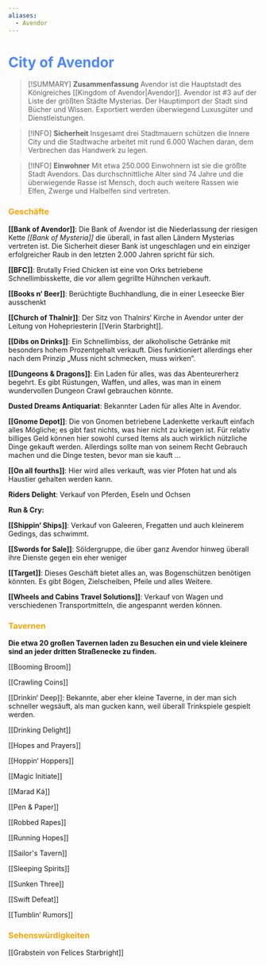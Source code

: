 ```yaml
---
aliases:
  - Avendor
---
```

# <font color = 4d88fd>City of Avendor</font>

>[!SUMMARY] **Zusammenfassung**
>Avendor ist die Hauptstadt des Königreiches [[Kingdom of Avendor|Avendor]]. Avendor ist #3 auf der Liste der größten Städte Mysterias. Der Hauptimport der Stadt sind Bücher und Wissen. Exportiert werden überwiegend Luxusgüter und Dienstleistungen.

>[!INFO] **Sicherheit**
>Insgesamt drei Stadtmauern schützen die Innere City und die Stadtwache arbeitet mit rund 6.000 Wachen daran, dem Verbrechen das Handwerk zu legen.

>[!INFO] **Einwohner**
Mit etwa 250.000 Einwohnern ist sie die größte Stadt Avendors. Das durchschnittliche Alter sind 74 Jahre und die überwiegende Rasse ist Mensch, doch auch weitere Rassen wie Elfen, Zwerge und Halbelfen sind vertreten.

### <font color = "orange">Geschäfte</font>
**[[Bank of Avendor]]**: Die Bank of Avendor ist die Niederlassung der riesigen Kette _[[Bank of Mysteria]]_ die überall, in fast allen Ländern Mysterias vertreten ist. Die Sicherheit dieser Bank ist ungeschlagen und ein einziger erfolgreicher Raub in den letzten 2.000 Jahren spricht für sich.

**[[BFC]]**: Brutally Fried Chicken ist eine von Orks betriebene Schnellimbisskette, die vor allem gegrillte Hühnchen verkauft.

**[[Books n‘ Beer]]**: Berüchtigte Buchhandlung, die in einer Leseecke Bier ausschenkt 

**[[Church of Thalnir]]**: Der Sitz von Thalnirs‘ Kirche in Avendor unter der Leitung von Hohepriesterin [[Verin Starbright]].

**[[Dibs on Drinks]]**: Ein Schnellimbiss, der alkoholische Getränke mit besonders hohem Prozentgehalt verkauft. Dies funktioniert allerdings eher nach dem Prinzip „Muss nicht schmecken, muss wirken“.

**[[Dungeons & Dragons]]**: Ein Laden für alles, was das Abenteurerherz begehrt. Es gibt Rüstungen, Waffen, und alles, was man in einem wundervollen Dungeon Crawl gebrauchen könnte.

**Dusted Dreams Antiquariat**: Bekannter Laden für alles Alte in Avendor. 

**[[Gnome Depot]]**: Die von Gnomen betriebene Ladenkette verkauft einfach alles Mögliche; es gibt fast nichts, was hier nicht zu kriegen ist. Für relativ billiges Geld können hier sowohl cursed Items als auch wirklich nützliche Dinge gekauft werden. Allerdings sollte man von seinem Recht Gebrauch machen und die Dinge testen, bevor man sie kauft …

**[[On all fourths]]**: Hier wird alles verkauft, was vier Pfoten hat und als Haustier gehalten werden kann.

**Riders Delight**: Verkauf von Pferden, Eseln und Ochsen 

**Run & Cry:**

**[[Shippin‘ Ships]]**: Verkauf von Galeeren, Fregatten und auch kleinerem Gedings, das schwimmt. 

**[[Swords for Sale]]**: Söldergruppe, die über ganz Avendor hinweg überall ihre Dienste gegen ein eher weniger

**[[Target]]**: Dieses Geschäft bietet alles an, was Bogenschützen benötigen könnten. Es gibt Bögen, Zielscheiben, Pfeile und alles Weitere.

**[[Wheels and Cabins Travel Solutions]]**: Verkauf von Wagen und verschiedenen Transportmitteln, die angespannt werden können.


### <font color = "orange">Tavernen</font>
**Die etwa 20 großen Tavernen laden zu Besuchen ein und viele kleinere sind an jeder dritten Straßenecke zu finden.**

[[Booming Broom]]

[[Crawling Coins]]

[[Drinkin‘ Deep]]: Bekannte, aber eher kleine Taverne, in der man sich schneller wegsäuft, als man gucken kann, weil überall Trinkspiele gespielt werden. 

[[Drinking Delight]]

[[Hopes and Prayers]]

[[Hoppin‘ Hoppers]]

[[Magic Initiate]]

[[Marad Ká]]

[[Pen & Paper]]

[[Robbed Rapes]]

[[Running Hopes]]

[[Sailor's Tavern]]

[[Sleeping Spirits]]

[[Sunken Three]]

[[Swift Defeat]]

[[Tumblin‘ Rumors]]

### <font color = "orange">Sehenswürdigkeiten</font>
[[Grabstein von Felices Starbright]]
